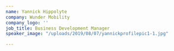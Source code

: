 ```yaml
---
name: Yannick Hippolyte
company: Wunder Mobility
company_logo: ''
job_title: Business Development Manager
speaker_image: "/uploads/2019/08/07/yannickprofilepic1-1.jpg"

---
```


